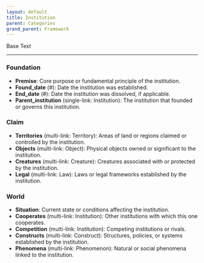 ```yaml
---
layout: default
title: Institution
parent: Categories
grand_parent: Framework 
---
```


Base Text 

---
### Foundation
- **Premise**: Core purpose or fundamental principle of the institution.
- **Found_date** (#): Date the institution was established.
- **End_date** (#): Date the institution was dissolved, if applicable.
- **Parent_institution** (single-link: Institution): The institution that founded or governs this institution.

### Claim
- **Territories** (multi-link: Territory): Areas of land or regions claimed or controlled by the institution.
- **Objects** (multi-link: Object): Physical objects owned or significant to the institution.
- **Creatures** (multi-link: Creature): Creatures associated with or protected by the institution.
- **Legal** (multi-link: Law): Laws or legal frameworks established by the institution.

### World
- **Situation**: Current state or conditions affecting the institution.
- **Cooperates** (multi-link: Institution): Other institutions with which this one cooperates.
- **Competition** (multi-link: Institution): Competing institutions or rivals.
- **Constructs** (multi-link: Construct): Structures, policies, or systems established by the institution.
- **Phenomena** (multi-link: Phenomenon): Natural or social phenomena linked to the institution.

